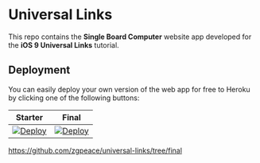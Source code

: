 # Universal Links

This repo contains the **Single Board Computer** website app developed for the **iOS 9 Universal Links** tutorial.

## Deployment

You can easily deploy your own version of the web app for free to Heroku by clicking one of the following buttons:

| Starter | Final |
|---------|-------|
| [![Deploy](https://www.herokucdn.com/deploy/button.svg)](https://heroku.com/deploy?template=https://github.com/raywenderlich/universal-links/tree/starter) | [![Deploy](https://www.herokucdn.com/deploy/button.svg)](https://heroku.com/deploy?template=https://github.com/yunzhongtian/universal-links/tree/final) |

https://github.com/zgpeace/universal-links/tree/final
